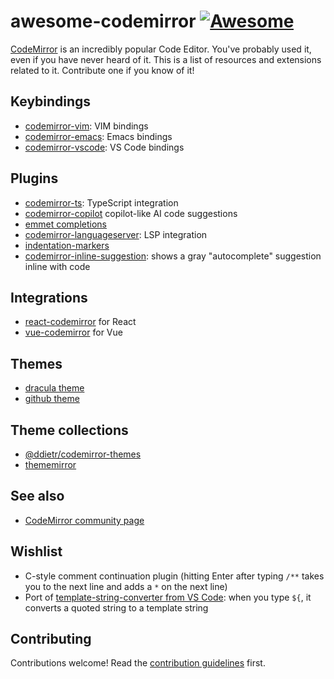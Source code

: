 # awesome-codemirror [![Awesome](https://awesome.re/badge.svg)](https://awesome.re)

[CodeMirror](https://codemirror.net/) is an incredibly
popular Code Editor. You've probably used it, even if you
have never heard of it. This is a list of resources and
extensions related to it. Contribute one if you know of it!

## Keybindings

- [codemirror-vim](https://github.com/replit/codemirror-vim): VIM bindings
- [codemirror-emacs](https://github.com/replit/codemirror-emacs): Emacs bindings
- [codemirror-vscode](https://github.com/replit/codemirror-vscode-keymap): VS Code bindings

## Plugins

- [codemirror-ts](https://github.com/val-town/codemirror-ts): TypeScript integration
- [codemirror-copilot](https://github.com/asadm/codemirror-copilot) copilot-like AI code suggestions
- [emmet completions](https://github.com/emmetio/codemirror6-plugin)
- [codemirror-languageserver](https://github.com/furqansoftware/codemirror-languageserver): LSP integration
- [indentation-markers](https://github.com/replit/codemirror-indentation-markers)
- [codemirror-inline-suggestion](https://github.com/saminzadeh/codemirror-extension-inline-suggestion): shows a gray "autocomplete" suggestion inline with code

## Integrations

- [react-codemirror](https://github.com/uiwjs/react-codemirror) for React
- [vue-codemirror](https://github.com/surmon-china/vue-codemirror) for Vue

## Themes

- [dracula theme](https://www.npmjs.com/package/@uiw/codemirror-theme-dracula)
- [github theme](https://www.npmjs.com/package/@uiw/codemirror-theme-github)

## Theme collections

- [@ddietr/codemirror-themes](https://github.com/dennis84/codemirror-themes)
- [thememirror](https://thememirror.net/)

## See also

- [CodeMirror community page](https://codemirror.net/docs/community/)

## Wishlist

- C-style comment continuation plugin (hitting Enter after typing `/**` takes you to the next line and adds a `*` on the next line)
- Port of [template-string-converter from VS Code](https://github.com/meganrogge/template-string-converter): when you type `${`, it converts a quoted string to a template string

## Contributing

Contributions welcome! Read the [contribution guidelines](contributing.md) first.


